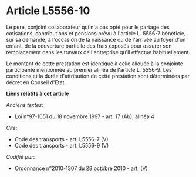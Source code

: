 # Article L5556-10

Le père, conjoint collaborateur qui n'a pas opté pour le partage des cotisations, contributions et pensions prévu à l'article
L. 5556-7 bénéficie, sur sa demande, à l'occasion de la naissance ou de l'arrivée au foyer d'un enfant, de la couverture
partielle des frais exposés pour assurer son remplacement dans les travaux de l'entreprise qu'il effectue habituellement. 

Le montant de cette prestation est identique à celle allouée à la conjointe participante mentionnée au premier alinéa de
l'article L. 5556-9. Les conditions et la durée d'attribution de cette prestation sont déterminées par décret en Conseil
d'Etat.

**Liens relatifs à cet article**

_Anciens textes_:

  - Loi n°97-1051 du 18 novembre 1997 - art. 17 (Ab), alinéa 4

_Cite_:

  - Code des transports - art. L5556-7 (V)
  - Code des transports - art. L5556-9 (V)

_Codifié par_:

  - Ordonnance n°2010-1307 du 28 octobre 2010 - art. (V)
